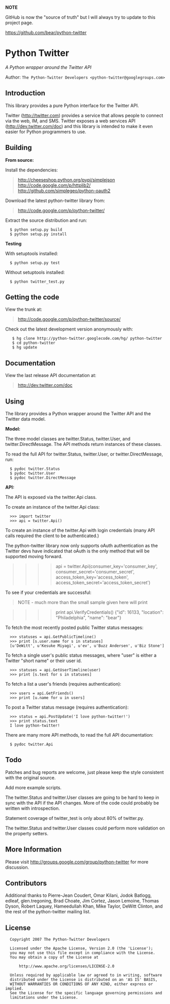**NOTE**

GitHub is now the "source of truth" but I will always try to update to this project page.

https://github.com/bear/python-twitter

# Python Twitter #

_A Python wrapper around the Twitter API_

Author: `The Python-Twitter Developers <python-twitter@googlegroups.com>`

## Introduction ##

This library provides a pure Python interface for the Twitter API.

Twitter (http://twitter.com) provides a service that allows people to
connect via the web, IM, and SMS.  Twitter exposes a web services API
(http://dev.twitter.com/doc) and this library is intended to make
it even easier for Python programmers to use.

## Building ##

**From source:**

Install the dependencies:

> http://cheeseshop.python.org/pypi/simplejson
> http://code.google.com/p/httplib2/
> http://github.com/simplegeo/python-oauth2

Download the latest python-twitter library from:

> http://code.google.com/p/python-twitter/

Extract the source distribution and run:

```
  $ python setup.py build
  $ python setup.py install
```

**Testing**

With setuptools installed:

```
  $ python setup.py test
```

Without setuptools installed:

```
  $ python twitter_test.py
```

## Getting the code ##

View the trunk at:

> http://code.google.com/p/python-twitter/source/

Check out the latest development version anonymously with:

```
   $ hg clone http://python-twitter.googlecode.com/hg/ python-twitter
   $ cd python-twitter
   $ hg update
```

## Documentation ##

View the last release API documentation at:

> http://dev.twitter.com/doc

## Using ##

The library provides a Python wrapper around the Twitter API and
the Twitter data model.

**Model:**

The three model classes are twitter.Status, twitter.User, and
twitter.DirectMessage.  The API methods return instances of these
classes.

To read the full API for twitter.Status, twitter.User, or
twitter.DirectMessage, run:

```
  $ pydoc twitter.Status
  $ pydoc twitter.User
  $ pydoc twitter.DirectMessage
```

**API:**

The API is exposed via the twitter.Api class.

To create an instance of the twitter.Api class:

```
  >>> import twitter
  >>> api = twitter.Api()
```

To create an instance of the twitter.Api with login credentials (many API
calls required the client to be authenticated.)

The python-twitter library now only supports oAuth authentication as the
Twitter devs have indicated that oAuth is the only method that will be
supported moving forward.

> >>> api = twitter.Api(consumer\_key='consumer\_key',
> > consumer\_secret='consumer\_secret',
> > access\_token\_key='access\_token',
> > access\_token\_secret='access\_token\_secret')

To see if your credentials are successful:

> NOTE - much more than the small sample given here will print

> >>> print api.VerifyCredentials()
> {"id": 16133, "location": "Philadelphia", "name": "bear"}

To fetch the most recently posted public Twitter status messages:

```
  >>> statuses = api.GetPublicTimeline()
  >>> print [s.user.name for s in statuses]
  [u'DeWitt', u'Kesuke Miyagi', u'ev', u'Buzz Andersen', u'Biz Stone'] 
```

To fetch a single user's public status messages, where "user" is either
a Twitter "short name" or their user id.

```
  >>> statuses = api.GetUserTimeline(user)
  >>> print [s.text for s in statuses]
```

To fetch a list a user's friends (requires authentication):

```
  >>> users = api.GetFriends()
  >>> print [u.name for u in users]
```

To post a Twitter status message (requires authentication):

```
  >>> status = api.PostUpdate('I love python-twitter!')
  >>> print status.text
  I love python-twitter!
```

There are many more API methods, to read the full API documentation:

```
  $ pydoc twitter.Api
```

## Todo ##

Patches and bug reports are welcome, just please keep the style
consistent with the original source.

Add more example scripts.

The twitter.Status and twitter.User classes are going to be hard
to keep in sync with the API if the API changes.  More of the
code could probably be written with introspection.

Statement coverage of twitter\_test is only about 80% of twitter.py.

The twitter.Status and twitter.User classes could perform more
validation on the property setters.

## More Information ##

Please visit http://groups.google.com/group/python-twitter for more discussion.

## Contributors ##

Additional thanks to Pierre-Jean Coudert, Omar Kilani, Jodok Batlogg,
edleaf, glen.tregoning, Brad Choate, Jim Cortez, Jason Lemoine, Thomas
Dyson, Robert Laquey, Hameedullah Khan, Mike Taylor, DeWitt Clinton,
and the rest of the python-twitter mailing list.

## License ##

```
  Copyright 2007 The Python-Twitter Developers
  
  Licensed under the Apache License, Version 2.0 (the 'License');
  you may not use this file except in compliance with the License.
  You may obtain a copy of the License at
  
      http://www.apache.org/licenses/LICENSE-2.0
  
  Unless required by applicable law or agreed to in writing, software
  distributed under the License is distributed on an 'AS IS' BASIS,
  WITHOUT WARRANTIES OR CONDITIONS OF ANY KIND, either express or implied.
  See the License for the specific language governing permissions and
  limitations under the License.
```